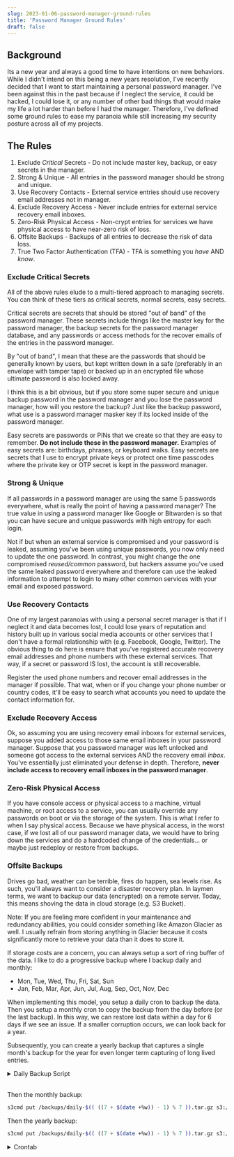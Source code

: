 ```yaml
---
slug: 2023-01-06-password-manager-ground-rules
title: 'Password Manager Ground Rules'
draft: false
---
```


## Background

Its a new year and always a good time to have intentions on new behaviors. While I didn't intend on this being a new years resolution, I've recently decided that I want to start maintaining a personal password manager. I've been against this in the past because if I neglect the service, it could be hacked, I could lose it, or any number of other bad things that would make my life a lot harder than before I had the manager. Therefore, I've defined some ground rules to ease my paranoia while still increasing my security posture across all of my projects.

<!-- truncate -->

## The Rules

1. Exclude _Critical_ Secrets - Do not include master key, backup, or easy secrets in the manager.
2. Strong & Unique - All entries in the password manager should be strong and unique.
3. Use Recovery Contacts - External service entries should use recovery email addresses not in manager.
4. Exclude Recovery Access - Never include entries for external service recovery email inboxes.
5. Zero-Risk Physical Access - Non-crypt entries for services we have physical access to have near-zero risk of loss.
6. Offsite Backups - Backups of all entries to decrease the risk of data loss.
7. True Two Factor Authentication (TFA) - TFA is something you _have_ AND _know_.

### Exclude Critical Secrets

All of the above rules elude to a multi-tiered approach to managing secrets. You can think of these tiers as critical secrets, normal secrets, easy secrets.

Critical secrets are secrets that should be stored "out of band" of the password manager. These secrets include things like the master key for the password manager, the backup secrets for the password manager database, and any passwords or access methods for the recover emails of the entries in the password manager.

By "out of band", I mean that these are the passwords that should be generally known by users, but kept written down in a safe (preferably in an envelope with tamper tape) or backed up in an encrypted file whose ultimate password is also locked away.

I think this is a bit obvious, but if you store some super secure and unique backup password in the password manager and you lose the password manager, how will you restore the backup? Just like the backup password, what use is a password manager masker key if its locked inside of the password manager.

Easy secrets are passwords or PINs that we create so that they are easy to remember. **Do not include these in the password manager.** Examples of easy secrets are: birthdays, phrases, or keyboard walks. Easy secrets are secrets that I use to encrypt private keys or protect one time passcodes where the private key or OTP secret is kept in the password manager.

### Strong & Unique

If all passwords in a password manager are using the same 5 passwords everywhere, what is really the point of having a password manager? The true value in using a password manager like Google or Bitwarden is so that you can have secure and unique passwords with high entropy for each login.

Not if but when an external service is compromised and your password is leaked, assuming you've been using unique passwords, you now only need to update the one password. In contrast, you might change the one compromised _reused/common_ password, but hackers assume you've used the same leaked password everywhere and therefore can use the leaked information to attempt to login to many other common services with your email and exposed password.

### Use Recovery Contacts

One of my largest paranoias with using a personal secret manager is that if I neglect it and data becomes lost, I could lose years of reputation and history built up in various social media accounts or other services that I don't have a formal relationship with (e.g. Facebook, Google, Twitter). The obvious thing to do here is ensure that you've registered accurate recovery email addresses and phone numbers with these external services. That way, if a secret or password IS lost, the account is still recoverable.

Register the used phone numbers and recover email addresses in the manager if possible. That wat, when or if you change your phone number or country codes, it'll be easy to search what accounts you need to update the contact information for.

### Exclude Recovery Access

Ok, so assuming you are using recovery email inboxes for external services, suppose you added access to those same email inboxes in your password manager. Suppose that you password manager was left unlocked and someone got access to the external services AND the recovery email _inbox_. You've essentially just eliminated your defense in depth. Therefore, **never include access to recovery email inboxes in the password manager**.

### Zero-Risk Physical Access

If you have console access or physical access to a machine, virtual machine, or root access to a service, you can usually override any passwords on boot or via the storage of the system. This is what I refer to when I say physical access. Because we have physical access, in the worst case, if we lost all of our password manager data, we would have to bring down the services and do a hardcoded change of the credentials... or maybe just redeploy or restore from backups.

### Offsite Backups

Drives go bad, weather can be terrible, fires do happen, sea levels rise. As such, you'll always want to consider a disaster recovery plan. In laymen terms, we want to backup our data (encrypted) on a remote server. Today, this means shoving the data in cloud storage (e.g. S3 Bucket). 

Note: If you are feeling more confident in your maintenance and redundancy abilities, you could consider something like Amazon Glacier as well. I usually refrain from storing anything in Glacier because it costs significantly more to retrieve your data than it does to store it.

If storage costs are a concern, you can always setup a sort of ring buffer of the data. I like to do a progressive backup where I backup daily and monthly:

- Mon, Tue, Wed, Thu, Fri, Sat, Sun
- Jan, Feb, Mar, Apr, Jun, Jul, Aug, Sep, Oct, Nov, Dec

When implementing this model, you setup a daily cron to backup the data. Then you setup a monthly cron to copy the backup from the day before (or the last backup). In this way, we can restore lost data within a day for 6 days if we see an issue. If a smaller corruption occurs, we can look back for a year.

Subsequently, you can create a yearly backup that captures a single month's backup for the year for even longer term capturing of long lived entries.

<details><summary>Daily Backup Script</summary>

```sh
#!/bin/sh

TARGET_PATH=/vault
DAILY_FNAME=daily-$(date +%w)
DAILY_PATH=/backups/${DAILY_FNAME}

# Wipe the old backup.
rm -rf ${DAILY_PATH}

# Create an rsync copy of data folder. (i.e. 80% solution)
mkdir -p ${DAILY_PATH}
rsync -a ${TARGET_PATH}/ ${DAILY_PATH}/

# Copied the crudely copied database.
mv ${DAILY_PATH}/db.sqlite3 ${DAILY_PATH}/db.sqlite3.crude

# Create a graceful database backup.
sqlite3 ${TARGET_PATH}/db.sqlite3 ".backup '${DAILY_PATH}/db.sqlite3'"

# Log some integrity digests
find ${DAILY_PATH} -type f -exec sha1sum {} \; > ${DAILY_PATH}.sha1sums
mv ${DAILY_PATH}.sha1sums ${DAILY_PATH}/

# Tarball the backup
tar -zcf ${DAILY_PATH}.tar.gz ${DAILY_PATH}

# Backup to Cloud
s3cmd put ${DAILY_PATH}.tar.gz s3://bucket/${DAILY_FNAME}.tar.gz
```

</details><br />

Then the monthly backup:

```sh
s3cmd put /backups/daily-$(( ((7 + $(date +%w)) - 1) % 7 )).tar.gz s3://bucket/monthly-$(date +%m).tar.gz
```

Then the yearly backup:

```sh
s3cmd put /backups/daily-$(( ((7 + $(date +%w)) - 1) % 7 )).tar.gz s3://bucket/yearly-$(date +%Y).tar.gz
```

<details><summary>Crontab</summary>

```crontab
# At 04:05
# Daily performed twice incase we're updating or something.
5 4,20 * * * /backups/daily-backup.sh
# At 05:05 on day-of-month 7
# Monthly performed twice incase we're updating or something.
5 5 7,22 * * /backups/monthly-backup.sh
# At 05:05 on day-of-month 7 in Jan, May, Sep
# Yearly performed three times incase we're updating or something.
5 5 7 1,5,9 * /backups/yearly-backup.sh
```

### True Two Factor Authentication (TFA)

The point of two factor authentication is to challenge a user that they distinctly _have_ a thing and distinctly _know_ a thing. Usually the _have_ a thing is a certificate or token. Tokens usually provide one time passcodes that are hashed or timed. Password managers can store One Time Passcodes (OTP) secrets as well. Consider for a moment, if you store an OTP secret and an associated password or pin in the same password manager, you've just eliminated the **two factor** part of the authentication.

In reality, I really need to make my life easier and I've already added several layers of defense in this whole process. Therefore, I personally loosen this rule. "Never include a _have_ secret in a password manager without an additional level of authentication (not stored in the manager)." In example, any stored OTP secrets should require an additional _known_ PIN. Also, if including any private key files or entries, they should be locked with a password.

Note: Consider real person identity private key passwords as critical and not password manager worthy.

Note: Low digit PINs should be _OK_ to secure OTP secret protected services only if the service enforces backup timers for failed logins (e.g. fail2ban).

## Risk & Reward

Now, the kind of data that I'm handling is really only incurring risk to me and my family (financially, socially, and so forth). In other words, no one's life is at risk if my secrets are exposed. Major sections of the public population will not be impacted by the loss or exposure of the secrets I'm storing. Therefore I acknowledge that while these rules are not 100% "secure" in the sense of Cyber Security Framework and associated Information Assurance standards, I believe these rules fill a practical need that will significantly increase the security posture of my internet usage and integration.

Additionally, having all of my access credentials in one place should hopefully put me in a good position to transition in a password-less future that is currently a priority effort of many major global enterprises.

## Comments

<Comments />
